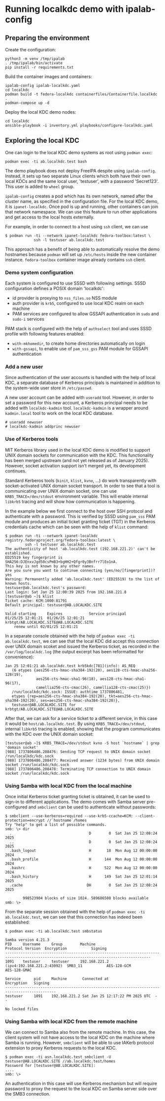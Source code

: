 # Running localkdc demo with ipalab-config

## Preparing the environment

Create the configuration:

```
python3 -m venv /tmp/ipalab
. /tmp/ipalab/bin/activate
pip install -r requirements.txt
```

Build the container images and containers:

```
ipalab-config ipalab-localkdc.yaml
cd localkdc
podman build -t fedora-localkdc containerfiles/Containerfile.localkdc .
podman-compose up -d
```

Deploy the local KDC demo nodes:

```
cd localkdc
ansible-playbook -i inventory.yml playbooks/configure-localkdc.yaml
```

## Exploring the local KDC

One can login to the local KDC demo systems as root using `podman exec`:

```
podman exec -ti ab.localkdc.test bash
```

The demo playbook does not deploy FreeIPA despite using `ipalab-config`.
Instead, it sets up two separate Linux clients which both have their own local
KDCs and the same local user, 'testuser', with a password 'Secret123'. This
user is added to `wheel` group.

`ipalab-config` creates a pod which has its own network, named after the
cluster name, as specified in the configuration file. For the local KDC demo,
it is `ipanet-localkdc`. Once pod is up and running, other containers can join
that network namespace. We can use this feature to run other applications and
get access to the local hosts externally.

For example, in order to connect to a host using `ssh` client, we can use

```
$ podman run -ti --network ipanet-localkdc fedora-toolbox:latest \
             ssh -l testuser ab.localkdc.test
```

This approach has a benefit of being able to automatically resolve the demo
hostnames because `podman` will set up `/etc/hosts` inside the new container
instance. `fedora-toolbox` container image already contains `ssh` client.

### Demo system configuration

Each system is configured to use SSSD with following settings. SSSD
configuration defines a POSIX domain 'localkdc':

  - id provider is proxying to `nss_files.so` NSS module
  - auth provider is `krb5`, configured to use local KDC realm on each machine
  - PAM services are configured to allow GSSAPI authentication in `sudo` and
    `sudo-i` services

PAM stack is configured with the help of `authselect` tool and uses SSSD
profile with following features enabled:

  - `with-mkhomedir`, to create home directories automatically on login
  - `with-gssapi`, to enable use of `pam_sss_gss` PAM module for GSSAPI
    authentication 

### Add a new user

Since authentication of the user accounts is handled with the help of local
KDC, a separate database of Kerberos principals is maintained in addition to
the system-wide user store in `/etc/passwd`.

A new user account can be added with `useradd` tool. However, in order to set a
password for this new account, a Kerberos principal needs to be added with
`localkdc-kadmin` tool. `localkdc-kadmin` is a wrapper around `kadmin.local`
tool to work on the local KDC database.

```
# useradd newuser
# localkdc-kadmin addprinc newuser
```

### Use of Kerberos tools

MIT Kerberos library used in the local KDC demo is modified to support UNIX
domain sockets for communication with the KDC. This functionality has been
merged upstream (and not yet released as of January 2025). However, socket
activation support isn't merged yet, its development continues.

Standard Kerberos tools (`kinit`, `klist`, `kvno`, ...) do work transparently
with socket-activated UNIX domain socket transport. In order to see that a tool
is communicating over UNIX domain socket, one can use `KRB5_TRACE=/dev/stdout`
environment variable. This will enable internal `libkrb5` tracing and will show
how communication is happening.

In the example below we first connect to the host over SSH protocol and
authenticate with a password. This is verified by SSSD using `pam_sss` PAM
module and produces an initial ticket granting ticket (TGT) in the Kerberos
credentials cache which can be seen with the help of `klist` command:

```
$ podman run -ti --network ipanet-localkdc registry.fedoraproject.org/fedora-toolbox:latest \
         ssh -l testuser ab.localkdc.test
The authenticity of host 'ab.localkdc.test (192.168.221.2)' can't be established.
ED25519 key fingerprint is SHA256:DJEnxvJgd50csPmB3+bgHH2+Qfgr0y3Bnfrr7lEo1nA.
This key is not known by any other names.
Are you sure you want to continue connecting (yes/no/[fingerprint])? yes
Warning: Permanently added 'ab.localkdc.test' (ED25519) to the list of known hosts.
testuser@ab.localkdc.test's password:
Last login: Sat Jan 25 12:00:39 2025 from 192.168.221.8
[testuser@ab ~]$ klist
Ticket cache: KCM:1000:81791
Default principal: testuser@AB.LOCALKDC.SITE

Valid starting     Expires            Service principal
01/25/25 12:01:21  01/26/25 12:01:21  krbtgt/AB.LOCALKDC.SITE@AB.LOCALKDC.SITE
	renew until 02/01/25 12:01:21
```

In a separate console obtained with the help of `podman exec -ti ab.localkdc.test`,
we can see that the local KDC did accept this connection over UNIX domain scoket and
issued the Kerberos ticket, as recorded in the `/var/log/localkdc.log` (the
output excerpt has been reformatted for convenience):

```
Jan 25 12:01:21 ab.localkdc.test krb5kdc[781](info): AS_REQ
   (6 etypes {aes256-cts-hmac-sha384-192(20), aes128-cts-hmac-sha256-128(19),
              aes256-cts-hmac-sha1-96(18), aes128-cts-hmac-sha1-96(17),
              camellia256-cts-cmac(26), camellia128-cts-cmac(25)})
   /run/localkdc/kdc.sock: ISSUE: authtime 1737806481, 
   etypes {rep=aes256-cts-hmac-sha384-192(20), tkt=aes256-cts-hmac-sha384-192(20), ses=aes256-cts-hmac-sha384-192(20)},
   testuser@AB.LOCALKDC.SITE for krbtgt/AB.LOCALKDC.SITE@AB.LOCALKDC.SITE
```

After that, we can ask for a service ticket to a different service, in this
case it would be `host/ab.localkdc.test`. By using `KRB5_TRACE=/dev/stdout`,
internal `libkrb5` tracing is enabled, showing that the program communicates
with the KDC over the UNIX domain socket:

```
[testuser@ab ~]$ KRB5_TRACE=/dev/stdout kvno -S host `hostname` | grep 'domain socket'
[988] 1737806486.208476: Sending TCP request to UNIX domain socket /run/localkdc/kdc.sock
[988] 1737806486.208477: Received answer (1234 bytes) from UNIX domain socket /run/localkdc/kdc.sock
[988] 1737806486.208478: Terminating TCP connection to UNIX domain socket /run/localkdc/kdc.sock
```

### Using Samba with local KDC from the local machine

Once initial Kerberos ticket granting ticket is obtained, it can be used to
sign-in to different applications. The demo comes with Samba server
pre-configured and `smbclient` can be used to authenticate without passwords:

```
$ smbclient --use-kerberos=required --use-krb5-ccache=KCM: --client-protection=encrypt //`hostname`/homes
Try "help" to get a list of possible commands.
smb: \> dir
  .                                   D        0  Sat Jan 25 12:08:24 2025
  ..                                  D        0  Sat Jan 25 12:08:24 2025
  .bash_logout                        H       18  Mon Aug 12 00:00:00 2024
  .bash_profile                       H      144  Mon Aug 12 00:00:00 2024
  .bashrc                             H      522  Mon Aug 12 00:00:00 2024
  .bash_history                       H      149  Sat Jan 25 12:01:14 2025
  .cache                             DH        0  Sat Jan 25 12:08:24 2025

		998523904 blocks of size 1024. 589686508 blocks available
smb: \> 

```

From the separate session obtained with the help of `podman exec -ti ab.localkdc.test`,
we can see that this connection has indeed been established:

```
$ podman exec -ti ab.localkdc.test smbstatus

Samba version 4.21.3
PID     Username     Group        Machine                                   Protocol Version  Encryption           Signing
----------------------------------------------------------------------------------------------------------------------------------------
1091    testuser     testuser     192.168.221.2 (ipv4:192.168.221.2:43092)  SMB3_11           AES-128-GCM          AES-128-GMAC

Service      pid     Machine       Connected at                     Encryption   Signing
---------------------------------------------------------------------------------------------
testuser     1091    192.168.221.2 Sat Jan 25 12:17:22 PM 2025 UTC  -            -

No locked files
```

### Using Samba with local KDC from the remote machine

We can connect to Samba also from the remote machine. In this case, the client
system will not have access to the local KDC on the machine where Samba is
running. However, `smbclient` will be able to use IAKerb protocol extension to
proxy Kerberos requests to the local KDC.

```
$ podman exec -ti asn.localkdc.test smbclient -U testuser@AB.LOCALKDC.SITE //ab.localkdc.test/homes
Password for [testuser@AB.LOCALKDC.SITE]:
....
smb: \>
```

An authentication in this case will use Kerberos mechanism but will require
password to proxy the request to the local KDC on Samba server side over the
SMB3 connection.



